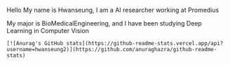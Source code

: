 Hello My name is Hwanseung, I am a AI researcher working at Promedius



My major is BioMedicalEngineering, and I have been studying Deep Learning in Computer Vision

```
[![Anurag's GitHub stats](https://github-readme-stats.vercel.app/api?username=hwanseung2)](https://github.com/anuraghazra/github-readme-stats)
```





